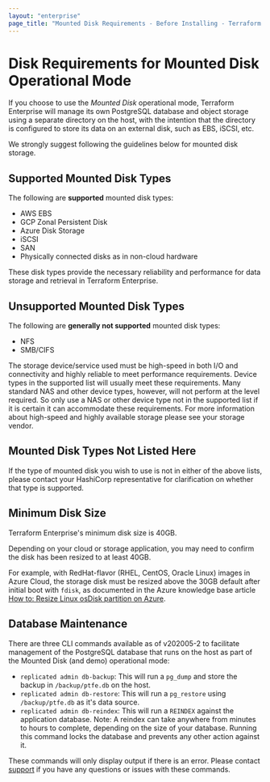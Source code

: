 ```yaml
---
layout: "enterprise"
page_title: "Mounted Disk Requirements - Before Installing - Terraform Enterprise"
---
```


# Disk Requirements for Mounted Disk Operational Mode

If you choose to use the *Mounted Disk* operational mode, Terraform Enterprise will manage its own PostgreSQL database and object storage using a separate directory on the host, with the intention that the directory is configured to store its data on an external disk, such as EBS, iSCSI, etc.

We strongly suggest following the guidelines below for mounted disk storage.

## Supported Mounted Disk Types

The following are **supported** mounted disk types:

* AWS EBS
* GCP Zonal Persistent Disk
* Azure Disk Storage
* iSCSI
* SAN
* Physically connected disks as in non-cloud hardware

These disk types provide the necessary reliability and performance for data storage and retrieval in Terraform Enterprise.

## Unsupported Mounted Disk Types

The following are **generally not supported** mounted disk types:

* NFS
* SMB/CIFS

The storage device/service used must be high-speed in both I/O and connectivity and highly reliable to meet performance requirements. Device types in the supported list will usually meet these requirements. Many standard NAS and other device types, however, will not perform at the level required. So only use a NAS or other device type not in the supported list if it is certain it can accommodate these requirements. 
For more information about high-speed and highly available storage please see your storage vendor.

## Mounted Disk Types Not Listed Here

If the type of mounted disk you wish to use is not in either of the above lists, please contact your HashiCorp representative for clarification on whether that type is supported.

## Minimum Disk Size

Terraform Enterprise's minimum disk size is 40GB.

Depending on your cloud or storage application, you may need to confirm the disk has been resized to at least 40GB.

For example, with RedHat-flavor (RHEL, CentOS, Oracle Linux) images in Azure Cloud, the storage disk must be resized above the 30GB default after initial boot with `fdisk`, as documented in the Azure knowledge base article [How to: Resize Linux osDisk partition on Azure](https://blogs.msdn.microsoft.com/linuxonazure/2017/04/03/how-to-resize-linux-osdisk-partition-on-azure/).

## Database Maintenance

There are three CLI commands available as of v202005-2 to facilitate management of the PostgreSQL database that runs on the host as part of the Mounted Disk (and demo) operational mode:

* `replicated admin db-backup`: This will run a `pg_dump` and store the backup in `/backup/ptfe.db` on the host. 
* `replicated admin db-restore`: This will run a `pg_restore` using `/backup/ptfe.db` as it's data source.
* `replicated admin db-reindex`: This will run a `REINDEX` against the application database. Note: A reindex can take anywhere from minutes to hours to complete, depending on the size of your database. Running this command locks the database and prevents any other action against it. 

These commands will only display output if there is an error. Please contact [support](https://support.hashicorp.com) if you have any questions or issues with these commands. 
